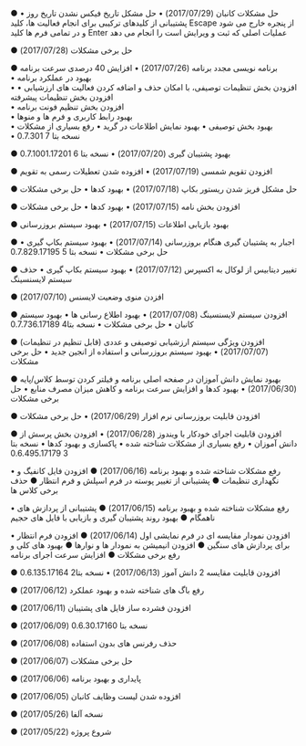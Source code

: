 ﻿● حل مشکلات کانبان	(2017/07/29)
• حل مشکل تاریخ فیکس نشدن تاریخ روز
• پشتیبانی از کلیدهای ترکیبی برای انجام فعالیت ها، کلید Escape از پنجره خارج می شود و در تمامی فرم ها کلید Enter عملیات اصلی که ثبت و ویرایش است را انجام می دهد

● حل برخی مشکلات	(2017/07/28)

● برنامه نویسی مجدد برنامه	(2017/07/26)
• افزایش 40 درصدی سرعت برنامه	
• بهبود در عملکرد برنامه	
• افزودن بخش تنظیمات توصیفی، با امکان حذف و اضافه کردن فعالیت های ارزشیابی
• افزودن بخش تنظیمات پیشرفته	
• افزودن بخش تنظیم فونت برنامه	
• بهبود رابط کاربری و فرم ها و منوها	
• بهبود بخش توصیفی
• بهبود نمایش اطلاعات در گرید
• رفع بسیاری از مشکلات	
• نسخه بتا 7	0.7.301

● بهبود پشتیبان گیری	(2017/07/20)
• نسخه بتا 6	0.7.1001.17201

● افزودن تقویم شمسی	(2017/07/19)
• افزوده شدن تعطیلات رسمی به تقویم

● حل مشکل فریز شدن ریستور بکاپ	(2017/07/18)
• بهبود کدها
• حل برخی مشکلات

● افزودن بخش نامه	(2017/07/15)
• بهبود کدها
• حل برخی مشکلات

● بهبود بازیابی اطلاعات	(2017/07/15)
• بهبود سیستم بروزرسانی

● اجبار به پشتیبان گیری هنگام بروزرسانی	(2017/07/14)
• بهبود سیستم بکاپ گیری
• حل برخی مشکلات
• نسخه بتا 5	0.7.829.17195

● تغییر دیتابیس از لوکال به اکسپرس	(2017/07/12)
• بهبود سیستم بکاپ گیری
• حذف سیستم لایسنسینگ

● افزدن منوی وضعیت لایسنس	(2017/07/10)

● افزودن سیستم لایسنسینگ	(2017/07/08)
• بهبود اطلاع رسانی ها
• بهبود سیستم کانبان
• حل برخی مشکلات
• نسخه بتا4		0.7.736.17189

● افزودن ویژگی سیستم ارزشیابی توصیفی و عددی (قابل تنظیم در تنظیمات)	(2017/07/07)
• بهبود سیستم بروزرسانی و استفاده از انجین جدید
• حل برخی مشکلات

● بهبود نمایش دانش آموزان در صفحه اصلی برنامه و فیلتر کردن توسط کلاس/پایه	(2017/06/30)
• بهبود کدها و افزایش سرعت برنامه و کاهش میزان مصرف منابع
• حل برخی مشکلات

● افزودن قابلیت بروزرسانی نرم افزار	(2017/06/29)
• حل برخی مشکلات

● افزودن قابلیت اجرای خودکار با ویندوز	(2017/06/28)
• افزودن بخش پرسش از دانش آموزان
• رفع بسیاری از مشکلات شناخته شده
• پاکسازی و بهبود کدها
• نسخه بتا 3		0.6.495.17179

• رفع مشکلات شناخته شده و بهبود برنامه	(2017/06/16)
● افزودن فایل کانفیگ و نگهداری تنظیمات
● پشتیبانی از تغییر پوسته در فرم اسپلش و فرم انتظار
● حذف برخی کلاس ها 

• رفع مشکلات شناخته شده و بهبود برنامه	(2017/06/15)
● پشتیبانی از پردازش های ناهمگام
● بهبود روند پشتیبان گیری و بازیابی با فایل های حجیم

• افزودن نمودار مقایسه ای در فرم نمایشی اول	(2017/06/14)
● افزودن فرم انتظار برای پردازش های سنگین
● افزودن انیمیشن به نمودار ها و نوارها
● بهبود های کلی و رفع برخی مشکلات
● افزایش سرعت اجرای برنامه

● افزودن قابلیت مقایسه 2 دانش آموز	(2017/06/13)
• نسخه بتا2		0.6.135.17164

● رفع باگ های شناخته شده و بهبود عملکرد	(2017/06/12)

● افزودن فشرده ساز فایل های پشتیبان	(2017/06/11)

● نسخه بتا	0.6.30.17160	(2017/06/09)

● حذف رفرنس های بدون استفاده	(2017/06/08)

● حل برخی مشکلات	(2017/06/07)

● پایداری و بهبود برنامه	(2017/06/06)

● افزوده شدن لیست وظایف کانبان	(2017/06/05)

● نسخه آلفا	(2017/05/26)

● شروع پروژه	(2017/05/22)